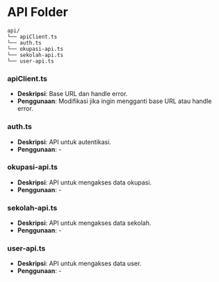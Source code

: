 # API Folder
```
api/
└── apiClient.ts
└── auth.ts
└── okupasi-api.ts
└── sekolah-api.ts
└── user-api.ts
```
### apiClient.ts
- **Deskripsi**: Base URL dan handle error.
- **Penggunaan**: Modifikasi jika ingin mengganti base URL atau handle error.

### auth.ts
- **Deskripsi**: API untuk autentikasi.
- **Penggunaan**: -

### okupasi-api.ts
- **Deskripsi**: API untuk mengakses data okupasi.
- **Penggunaan**: -

### sekolah-api.ts
- **Deskripsi**: API untuk mengakses data sekolah.
- **Penggunaan**: -

### user-api.ts
- **Deskripsi**: API untuk mengakses data user.
- **Penggunaan**: -





